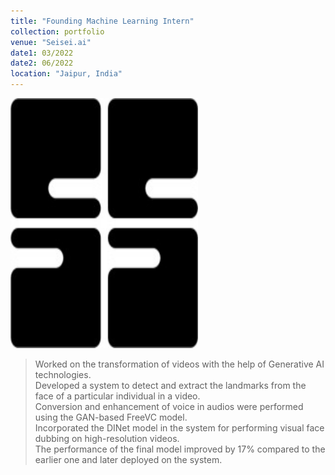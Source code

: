 ```yaml
---
title: "Founding Machine Learning Intern"
collection: portfolio
venue: "Seisei.ai"
date1: 03/2022
date2: 06/2022
location: "Jaipur, India"
---
```


<img src='/images/seisei_ai.jpg' width=300 height=400><br/>

>Worked on the transformation of videos with the help of Generative AI technologies.        
>Developed a system to detect and extract the landmarks from the face of a particular individual in a video.    
>Conversion and enhancement of voice in audios were performed using the GAN-based FreeVC model.      
>Incorporated the DINet model in the system for performing visual face dubbing on high-resolution videos.        
>The performance of the final model improved by 17% compared to the earlier one and later deployed on the system.  
